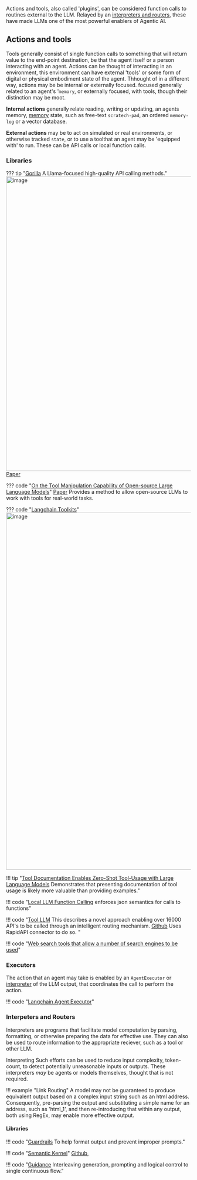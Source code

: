 Actions and tools, also called 'plugins', can be considered function calls to routines external to the LLM. Relayed by an [interpreters and routers](#interpeters-and-routers), these have made LLMs one of the most powerful enablers of Agentic AI. 

## Actions and tools

Tools generally consist of single function calls to something that will return value to the end-point destination, be that the agent itself or a person interacting with an agent.
Actions can be thought of interacting in an environment, this environment can have external 'tools' or some form of digital or physical embodiment state of the agent. Thhought of in a different way, actions may be be internal or externally focused.  focused generally related to an agent's '`memory`, or externally focused, with tools, though their distinction may be moot.

**Internal actions** generally relate reading, writing or updating, an agents memory, [memory](./memory.md) state, such as free-text `scratech-pad`, an ordered `memory-log` or a vector database.

**External actions** may be to act on simulated or real environments, or otherwise tracked `state`, or to use a toolthat an agent may be 'equipped with' to run. These can be API calls or local function calls.



### Libraries

??? tip "[Gorilla](https://github.com/ShishirPatil/gorilla) A Llama-focused high-quality API calling methods."
    <img width="801" alt="image" src="https://github.com/ianderrington/genai/assets/76016868/631a7023-0b14-4a55-9993-2d49bb3b81d2">
    [Paper](https://arxiv.org/abs/2305.15334)



??? code "[On the Tool Manipulation Capability of Open-source Large Language Models](https://github.com/sambanova/toolbench/tree/main)"
    [Paper](https://arxiv.org/pdf/2305.16504.pdf)
    Provides a method to allow open-source LLMs to work with tools for real-world tasks.


??? code "[Langchain Toolkits](https://github.com/langchain-ai/langchain/tree/b786335dd10902489f87a536ee074d747b6df370/libs/langchain/langchain/agents/agent_toolkits)"
    <img width="971" alt="image" src="https://github.com/ianderrington/genai/assets/76016868/65e22011-f815-4f19-8d78-24bc2c731b08">



!!! tip "[Tool Documentation Enables Zero-Shot Tool-Usage with Large Language Models](https://arxiv.org/pdf/2308.00675.pdf) Demonstrates that presenting documentation of tool usage is likely more valuable than providing examples."

!!! code "[Local LLM Function Calling](https://github.com/rizerphe/local-llm-function-calling) enforces json semantics for calls to functions"

!!! code "[Tool LLM](https://huggingface.co/papers/2307.16789) This describes a novel approach enabling over 16000 API's to be called through an intelligent routing mechanism. [Github](https://github.com/OpenBMB/ToolBench) Uses RapidAPI connector to do so. "

!!! code "[Web search tools that allow a number of search engines to be used](https://github.com/ZubinGou/llm-agent-web-tools)"


### Executors

The action that an agent may take is enabled by an `AgentExecutor` or [interpreter](./cognitive_architecture.md/#interpreters) of the LLM output, that coordinates the call to perform the action.

!!! code "[Langchain Agent Executor](https://github.com/langchain-ai/langchain/blob/b786335dd10902489f87a536ee074d747b6df370/libs/langchain/langchain/agents/agent.py#L637)"

###  Interpeters and Routers

Interpreters are programs that facilitate model computation by parsing, formatting, or otherwise preparing the data for effective use. They can also be used to route information to the appropriate reciever, such as a tool or other LLM. 

Interpreting Such efforts can be used to reduce input complexity, token-count, to detect potentially unreasonable inputs or outputs. These interpreters _may_ be agents or models themselves, thought that is not required.

!!! example "Link Routing"
    A model may not be guaranteed to produce equivalent output based on a complex input string such as an html address. Consequently, pre-parsing the output and substituting a simple name for an address, such as 'html_1', and then re-introducing that within any output, both using RegEx, may enable more effective output.

#### Libraries

!!! code "[Guardrails](https://shreyar.github.io/guardrails/) To help format output and prevent improper prompts."

!!! code "[Semantic Kernel](https://github.com/microsoft/semantic-kernel/tree/main)"
    [Github](https://github.com/microsoft/semantic-kernel/blob/main/samples/notebooks/python/00-getting-started.ipynb),

!!! code "️[Guidance](https://github.com/microsoft/guidance/) Interleaving generation, prompting and logical control to single  continuous flow."



